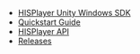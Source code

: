 - [HISPlayer Unity Windows SDK](/introduction.md)
- [Quickstart Guide](/setup-guide.md)
- [HISPlayer API](/hisplayer-api.md)
- [Releases](/releases.md)
